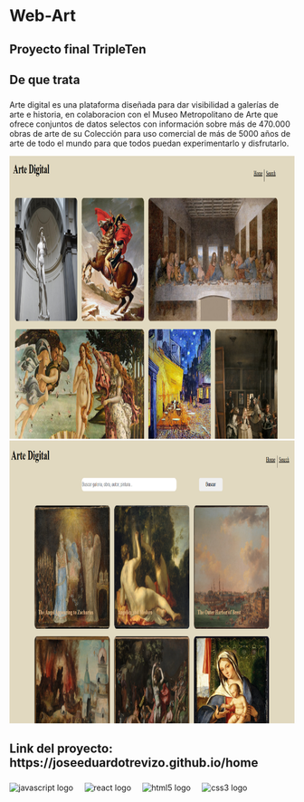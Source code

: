 <h1 align="left">Web-Art</h1>

###

<h2 align="left">Proyecto final TripleTen</h2>

###

<h2 align="left">De que trata</h2>

###

<p align="left">Arte digital es una plataforma diseñada para dar visibilidad a galerías de arte e historia, en colaboracion con el Museo Metropolitano de Arte que ofrece conjuntos de datos selectos con información sobre más de 470.000 obras de arte de su Colección para uso comercial de más de 5000 años de arte de todo el mundo para que todos puedan experimentarlo y disfrutarlo.</p>

<img src="src/Images/home.png" border="0" width="700" height="500" />
<img src="src/Images/search.png" border="0" width="700" height="500" />


###

<h2 align="left">Link del proyecto: https://joseeduardotrevizo.github.io/home</h2>

###

<div align="left">
  <img src="https://cdn.jsdelivr.net/gh/devicons/devicon/icons/javascript/javascript-original.svg" height="40" alt="javascript logo"  />
  <img width="12" />
  <img src="https://cdn.jsdelivr.net/gh/devicons/devicon/icons/react/react-original.svg" height="40" alt="react logo"  />
  <img width="12" />
  <img src="https://cdn.jsdelivr.net/gh/devicons/devicon/icons/html5/html5-original.svg" height="40" alt="html5 logo"  />
  <img width="12" />
  <img src="https://cdn.jsdelivr.net/gh/devicons/devicon/icons/css3/css3-original.svg" height="40" alt="css3 logo"  />
</div>

###
